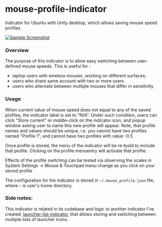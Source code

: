 # mouse-profile-indicator
Indicator for Ubuntu with Unity desktop, which allows saving mouse speed profiles

[![Sample Screenshot](http://i.imgur.com/GbZSJau.png)](http://i.imgur.com/GbZSJau.png)

### Overview

The purpose of this indicator is to allow  easy switching between user-defined mouse speeds. This is useful for :

* laptop users with wireless mouses ,working on different surfaces; 
* users who share same account with two or more users 
* users who alternate between multiple mouses that differ in sensitivity

### Usage
When current value of mouse speed does not equal to any of the saved profiles, the indicator label is set to "N/A". Under such condition, users can click "Store current" or middle-click on the indicator icon, and popup window asking user to name this new profile will appear. Note, that profile names and values should be unique, i.e. you cannot have two profiles named "Profile 1", and cannot have two profiles with value -0.5

Once profile is stored, the menu of the indicator will be re-build to include that profile. Clicking on the profile menuentry will activate that profile.

Effects of the profile switching can be tested via observing the scales in System Settings -> Mouse & Touchpad menu change as you click on your stored profile

The configuration for the indicator is stored in `~/.mouse_profile.json` file, where `~` is user's home directory.

### Side notes:

This indicator is related in its codebase and logic to another indicator I've created, [launcher-list-indicator](https://github.com/SergKolo/launcher-list-indicator), that allows storing and switching between multiple lists of launcher icons.
